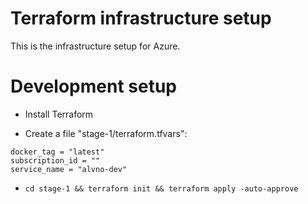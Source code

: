 # Terraform infrastructure setup

This is the infrastructure setup for Azure.

# Development setup

- Install Terraform

- Create a file "stage-1/terraform.tfvars":

```
docker_tag = "latest"
subscription_id = ""
service_name = "alvno-dev"
```

- `cd stage-1 && terraform init && terraform apply -auto-approve`
